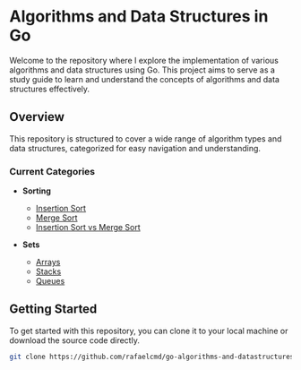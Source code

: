 # Algorithms and Data Structures in Go

Welcome to the repository where I explore the implementation of various algorithms and data structures using Go. This project aims to serve as a study guide to learn and understand the concepts of algorithms and data structures effectively.

## Overview

This repository is structured to cover a wide range of algorithm types and data structures, categorized for easy navigation and understanding.

### Current Categories

- **Sorting**
    - [Insertion Sort](/sorting/insertion_sort/)
    - [Merge Sort](/sorting/merge_sort/)
    - [Insertion Sort vs Merge Sort](/sorting/insertion_vs_merge_sort/)

- **Sets**
    - [Arrays](/arrays/)
    - [Stacks](/stacks/)
    - [Queues](/queues/)

## Getting Started

To get started with this repository, you can clone it to your local machine or download the source code directly.

```bash
git clone https://github.com/rafaelcmd/go-algorithms-and-datastructures.git
